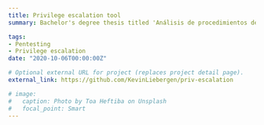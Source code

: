 ```yaml
---
title: Privilege escalation tool
summary: Bachelor's degree thesis titled 'Análisis de procedimientos de escalada de privilegios basado en el framework MITRE ATT&CK' for the Computer Engineering degree from the Universidad de Alcalá. 

tags:
- Pentesting
- Privilege escalation
date: "2020-10-06T00:00:00Z"

# Optional external URL for project (replaces project detail page).
external_link: https://github.com/KevinLiebergen/priv-escalation

# image:
#   caption: Photo by Toa Heftiba on Unsplash
#   focal_point: Smart
---
```

